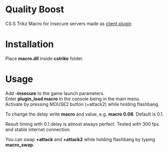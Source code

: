 # Quality Boost
CS:S Trikz Macro for insecure servers made as [client plugin](https://developer.valvesoftware.com/wiki/Client_plugins)

# Installation
Place **macro.dll** inside **cstrike** folder.

# Usage
Add **-insecure** to the game launch parameters.  
Enter **plugin_load macro** in the console being in the main menu.  
Activate by pressing MOUSE2 button (+attack2) while holding flashbang. 


To change the delay write **macro** and value, e.g. **macro 0.08**. Default is 0.1.


Result timing with 0.1 delay is almost always perfect. Tested with 300 fps and stable internet connection.


You can swap **+attack** and **+attack2** while holding flashbang by typing **macro_swap**.
